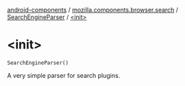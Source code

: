 [android-components](../../index.md) / [mozilla.components.browser.search](../index.md) / [SearchEngineParser](index.md) / [&lt;init&gt;](./-init-.md)

# &lt;init&gt;

`SearchEngineParser()`

A very simple parser for search plugins.

